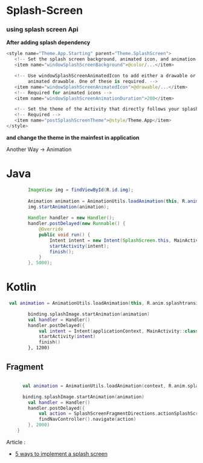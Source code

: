# Splash-Screen



### using splash screen Api

**After adding splash dependency**

```kotlin
<style name="Theme.App.Starting" parent="Theme.SplashScreen">
   <!-- Set the splash screen background, animated icon, and animation duration. -->
   <item name="windowSplashScreenBackground">@color/...</item>

   <!-- Use windowSplashScreenAnimatedIcon to add either a drawable or an
        animated drawable. One of these is required. -->
   <item name="windowSplashScreenAnimatedIcon">@drawable/...</item>
   <!-- Required for animated icons -->
   <item name="windowSplashScreenAnimationDuration">200</item>

   <!-- Set the theme of the Activity that directly follows your splash screen. -->
   <!-- Required -->
   <item name="postSplashScreenTheme">@style/Theme.App</item>
</style>
```
**and change the theme in the mainfest in application**

Another Way -> Animation


# Java 

``` java
        ImageView img = findViewById(R.id.img);
        
        Animation animation = AnimationUtils.loadAnimation(this, R.anim.splashtransition);
        img.startAnimation(animation);
        
        Handler handler = new Handler();
        handler.postDelayed(new Runnable() {
            @Override
            public void run() {
                Intent intent = new Intent(SplashScreen.this, MainActivity.class);
                startActivity(intent);
                finish();
            }
        }, 5000); 
```


# Kotlin

``` kotlin
 val animation = AnimationUtils.loadAnimation(this, R.anim.splashtransition)

        binding.splashImage.startAnimation(animation)
        val handler = Handler()
        handler.postDelayed({
            val intent = Intent(applicationContext, MainActivity::class.java)
            startActivity(intent)
            finish()
        }, 1200)
```

## Fragment

``` kotlin

      val animation = AnimationUtils.loadAnimation(context, R.anim.splash_transition)

      binding.splashImage.startAnimation(animation)
        val handler = Handler()
        handler.postDelayed({
            val action = SplashScreenFragmentDirections.actionSplashScreenFragmentToHomeFragment()
            findNavController().navigate(action)
        }, 2000)
    }

```



Article :
- [5 ways to implement a splash screen](https://medium.com/swlh/splash-screen-in-android-8ab250e40190)
